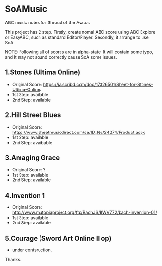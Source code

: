 # SoAMusic
ABC music notes for Shroud of the Avator.

This project has 2 step.
Firstly, create nomal ABC score using ABC Explore or EasyABC, such as standard Editor/Player.
Secondly, it arrange to use SoA.

NOTE: Following all of scores are in alpha-state. It will contain some typo, and It may not
sound correctly cause SoA some issues.

## 1.Stones (Ultima Online)
* Original Score: https://ja.scribd.com/doc/17326501/Sheet-for-Stones-Ultima-Online.
* 1st Step:       available
* 2nd Step:       available

## 2.Hill Street Blues
* Original Score: https://www.sheetmusicdirect.com/se/ID_No/24274/Product.aspx
* 1st Step:       available
* 2nd Step:       avaibable

## 3.Amaging Grace
* Original Score: ?
* 1st Step:       available
* 2nd Step:       available

## 4.Invention 1
* Original Score: http://www.mutopiaproject.org/ftp/BachJS/BWV772/bach-invention-01/
* 1st Step:       available
* 2nd Step:       available

## 5.Courage (Sword Art Online II op)
* under contsruction.

Thanks.

